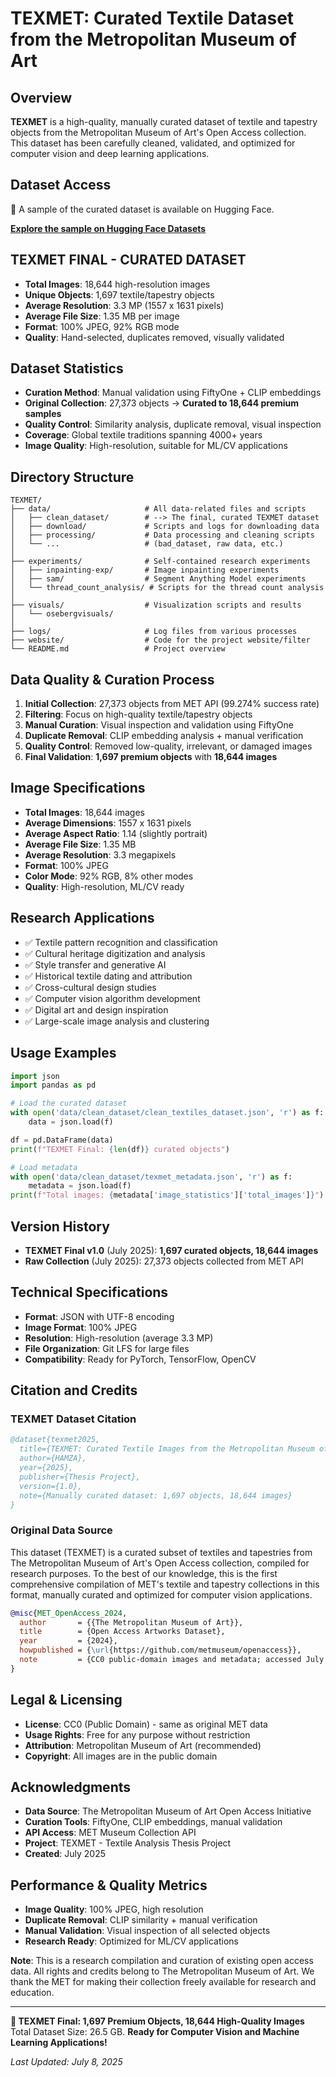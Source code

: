 # TEXMET: Curated Textile Dataset from the Metropolitan Museum of Art

## Overview
**TEXMET** is a high-quality, manually curated dataset of textile and tapestry objects from the Metropolitan Museum of Art's Open Access collection. This dataset has been carefully cleaned, validated, and optimized for computer vision and deep learning applications.

## Dataset Access
🤗 A sample of the curated dataset is available on Hugging Face.

**[Explore the sample on Hugging Face Datasets](https://huggingface.co/datasets/hzafar/TEXMET)**

## TEXMET FINAL - CURATED DATASET
- **Total Images**: 18,644 high-resolution images
- **Unique Objects**: 1,697 textile/tapestry objects  
- **Average Resolution**: 3.3 MP (1557 x 1631 pixels)
- **Average File Size**: 1.35 MB per image
- **Format**: 100% JPEG, 92% RGB mode
- **Quality**: Hand-selected, duplicates removed, visually validated

## Dataset Statistics
- **Curation Method**: Manual validation using FiftyOne + CLIP embeddings
- **Original Collection**: 27,373 objects → **Curated to 18,644 premium samples**
- **Quality Control**: Similarity analysis, duplicate removal, visual inspection
- **Coverage**: Global textile traditions spanning 4000+ years
- **Image Quality**: High-resolution, suitable for ML/CV applications

## Directory Structure
```
TEXMET/
├── data/                     # All data-related files and scripts
│   ├── clean_dataset/        # --> The final, curated TEXMET dataset
│   ├── download/             # Scripts and logs for downloading data
│   ├── processing/           # Data processing and cleaning scripts
│   └── ...                   # (bad_dataset, raw data, etc.)
│
├── experiments/              # Self-contained research experiments
│   ├── inpainting-exp/       # Image inpainting experiments
│   ├── sam/                  # Segment Anything Model experiments
│   └── thread_count_analysis/ # Scripts for the thread count analysis
│
├── visuals/                  # Visualization scripts and results
│   └── osebergvisuals/
│
├── logs/                     # Log files from various processes
├── website/                  # Code for the project website/filter
└── README.md                 # Project overview
```

## Data Quality & Curation Process
1. **Initial Collection**: 27,373 objects from MET API (99.274% success rate)
2. **Filtering**: Focus on high-quality textile/tapestry objects
3. **Manual Curation**: Visual inspection and validation using FiftyOne
4. **Duplicate Removal**: CLIP embedding analysis + manual verification
5. **Quality Control**: Removed low-quality, irrelevant, or damaged images
6. **Final Validation**: **1,697 premium objects** with **18,644 images**

## Image Specifications
- **Total Images**: 18,644 images
- **Average Dimensions**: 1557 x 1631 pixels
- **Average Aspect Ratio**: 1.14 (slightly portrait)
- **Average File Size**: 1.35 MB
- **Average Resolution**: 3.3 megapixels
- **Format**: 100% JPEG
- **Color Mode**: 92% RGB, 8% other modes
- **Quality**: High-resolution, ML/CV ready

## Research Applications
- ✅ Textile pattern recognition and classification
- ✅ Cultural heritage digitization and analysis
- ✅ Style transfer and generative AI
- ✅ Historical textile dating and attribution
- ✅ Cross-cultural design studies
- ✅ Computer vision algorithm development
- ✅ Digital art and design inspiration
- ✅ Large-scale image analysis and clustering

## Usage Examples
```python
import json
import pandas as pd

# Load the curated dataset
with open('data/clean_dataset/clean_textiles_dataset.json', 'r') as f:
    data = json.load(f)

df = pd.DataFrame(data)
print(f"TEXMET Final: {len(df)} curated objects")

# Load metadata
with open('data/clean_dataset/texmet_metadata.json', 'r') as f:
    metadata = json.load(f)
print(f"Total images: {metadata['image_statistics']['total_images']}")
```

## Version History
- **TEXMET Final v1.0** (July 2025): **1,697 curated objects, 18,644 images**
- **Raw Collection** (July 2025): 27,373 objects collected from MET API

## Technical Specifications
- **Format**: JSON with UTF-8 encoding
- **Image Format**: 100% JPEG
- **Resolution**: High-resolution (average 3.3 MP)
- **File Organization**: Git LFS for large files
- **Compatibility**: Ready for PyTorch, TensorFlow, OpenCV

## Citation and Credits

### TEXMET Dataset Citation
```bibtex
@dataset{texmet2025,
  title={TEXMET: Curated Textile Images from the Metropolitan Museum of Art},
  author={HAMZA},
  year={2025},
  publisher={Thesis Project},
  version={1.0},
  note={Manually curated dataset: 1,697 objects, 18,644 images}
}
```

### Original Data Source
This dataset (TEXMET) is a curated subset of textiles and tapestries from The Metropolitan Museum of Art's Open Access collection, compiled for research purposes. To the best of our knowledge, this is the first comprehensive compilation of MET's textile and tapestry collections in this format, manually curated and optimized for computer vision applications.

```bibtex
@misc{MET_OpenAccess_2024,
  author       = {{The Metropolitan Museum of Art}},
  title        = {Open Access Artworks Dataset},
  year         = {2024},
  howpublished = {\url{https://github.com/metmuseum/openaccess}},
  note         = {CC0 public-domain images and metadata; accessed July 2025},
}
```

## Legal & Licensing
- **License**: CC0 (Public Domain) - same as original MET data
- **Usage Rights**: Free for any purpose without restriction
- **Attribution**: Metropolitan Museum of Art (recommended)
- **Copyright**: All images are in the public domain

## Acknowledgments
- **Data Source**: The Metropolitan Museum of Art Open Access Initiative
- **Curation Tools**: FiftyOne, CLIP embeddings, manual validation
- **API Access**: MET Museum Collection API
- **Project**: TEXMET - Textile Analysis Thesis Project
- **Created**: July 2025

## Performance & Quality Metrics
- **Image Quality**: 100% JPEG, high resolution
- **Duplicate Removal**: CLIP similarity + manual verification
- **Manual Validation**: Visual inspection of all selected objects
- **Research Ready**: Optimized for ML/CV applications

**Note**: This is a research compilation and curation of existing open access data. All rights and credits belong to The Metropolitan Museum of Art. We thank the MET for making their collection freely available for research and education.

---
**🎯 TEXMET Final: 1,697 Premium Objects, 18,644 High-Quality Images**
Total Dataset Size: 26.5 GB.
**Ready for Computer Vision and Machine Learning Applications!**

*Last Updated: July 8, 2025*
